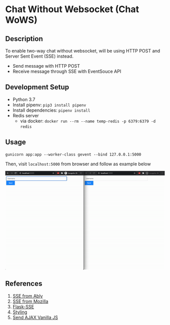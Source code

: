 # Chat Without Websocket (Chat WoWS)

## Description

To enable two-way chat without websocket, will be using HTTP POST and
Server Sent Event (SSE) instead.

- Send message with HTTP POST
- Receive message through SSE with EventSouce API

## Development Setup

- Python 3.7
- Install pipenv: `pip3 install pipenv`
- Install dependencies: `pipenv install`
- Redis server
  - via docker: `docker run --rm --name temp-redis -p 6379:6379 -d redis`

## Usage

```shell script
gunicorn app:app --worker-class gevent --bind 127.0.0.1:5000
```

Then, visit `localhost:5000` from browser and follow as example below

![](docs/demo.gif)

## References

1. [SSE from Ably](https://blog.garstasio.com/you-dont-need-jquery/ajax/)
1. [SSE from Mozilla](https://developer.mozilla.org/en-US/docs/Web/API/Server-sent_events/Using_server-sent_events)
1. [Flask-SSE](http://flask-sse.readthedocs.io/en/latest/quickstart.html)
1. [Styling](http://w3schools.com/)
1. [Send AJAX Vanilla JS](https://blog.garstasio.com/you-dont-need-jquery/ajax/)
